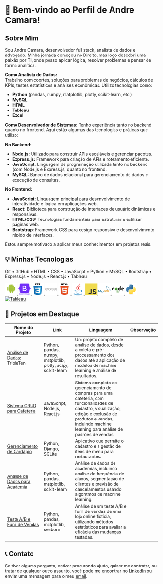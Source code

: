 # 👋 Bem-vindo ao Perfil de Andre Camara!

## Sobre Mim
Sou Andre Camara, desenvolvedor full stack, analista de dados e advogado. Minha jornada começou no Direito, mas logo descobri uma paixão por TI, onde posso aplicar lógica, resolver problemas e pensar de forma analítica.

**Como Analista de Dados:**  
Trabalho com coortes, soluções para problemas de negócios, cálculos de KPIs, testes estatísticos e análises econômicas. Utilizo tecnologias como:
- **Python** (pandas, numpy, matplotlib, plotly, scikit-learn, etc.)
- **MySQL**
- **HTML**
- **Tableau**
- **Excel**


**Como Desenvolvedor de Sistemas:** Tenho experiência tanto no backend quanto no frontend. Aqui estão algumas das tecnologias e práticas que utilizo:

**No Backend:**

- **Node.js:** Utilizado para construir APIs escaláveis e gerenciar pacotes.
- **Express.js:** Framework para criação de APIs e roteamento eficiente.
- **JavaScript:** Linguagem de programação utilizada tanto no backend (com Node.js e Express.js) quanto no frontend.
- **MySQL:** Banco de dados relacional para gerenciamento de dados e execução de consultas.

**No Frontend:**

- **JavaScript:** Linguagem principal para desenvolvimento de interatividade e lógica em aplicações web.
- **React:** Biblioteca para construção de interfaces de usuário dinâmicas e responsivas.
- **HTML/CSS:** Tecnologias fundamentais para estruturar e estilizar páginas web.
- **Bootstrap:** Framework CSS para design responsivo e desenvolvimento rápido de interfaces.



Estou sempre motivado a aplicar meus conhecimentos em projetos reais.



## 💡 Minhas Tecnologias
Git • GitHub • HTML • CSS • JavaScript • Python • MySQL • Bootstrap • Express.js • Node.js • React.js • Tableau
<p align="left">
  <a href="https://developer.android.com" target="_blank" rel="noreferrer">
    <img src="https://raw.githubusercontent.com/devicons/devicon/master/icons/android/android-original-wordmark.svg" alt="android" width="40" height="40"/>
  </a>
  <a href="https://getbootstrap.com" target="_blank" rel="noreferrer">
    <img src="https://raw.githubusercontent.com/devicons/devicon/master/icons/bootstrap/bootstrap-plain-wordmark.svg" alt="bootstrap" width="40" height="40"/>
  </a>
  <a href="https://www.w3schools.com/css/" target="_blank" rel="noreferrer">
    <img src="https://raw.githubusercontent.com/devicons/devicon/master/icons/css3/css3-original-wordmark.svg" alt="css3" width="40" height="40"/>
  </a>
  <a href="https://expressjs.com" target="_blank" rel="noreferrer">
    <img src="https://raw.githubusercontent.com/devicons/devicon/master/icons/express/express-original-wordmark.svg" alt="express" width="40" height="40"/>
  </a>
  <a href="https://www.w3.org/html/" target="_blank" rel="noreferrer">
    <img src="https://raw.githubusercontent.com/devicons/devicon/master/icons/html5/html5-original-wordmark.svg" alt="html5" width="40" height="40"/>
  </a>
  <a href="https://www.java.com" target="_blank" rel="noreferrer">
    <img src="https://raw.githubusercontent.com/devicons/devicon/master/icons/java/java-original.svg" alt="java" width="40" height="40"/>
  </a>
  <a href="https://developer.mozilla.org/en-US/docs/Web/JavaScript" target="_blank" rel="noreferrer">
    <img src="https://raw.githubusercontent.com/devicons/devicon/master/icons/javascript/javascript-original.svg" alt="javascript" width="40" height="40"/>
  </a>
  <a href="https://www.mysql.com/" target="_blank" rel="noreferrer">
    <img src="https://raw.githubusercontent.com/devicons/devicon/master/icons/mysql/mysql-original-wordmark.svg" alt="mysql" width="40" height="40"/>
  </a>
  <a href="https://nodejs.org" target="_blank" rel="noreferrer">
    <img src="https://raw.githubusercontent.com/devicons/devicon/master/icons/nodejs/nodejs-original-wordmark.svg" alt="nodejs" width="40" height="40"/>
  </a>
  <a href="https://www.python.org" target="_blank" rel="noreferrer">
    <img src="https://raw.githubusercontent.com/devicons/devicon/master/icons/python/python-original.svg" alt="python" width="40" height="40"/>
  </a>
  <a href="https://www.tableau.com/" target="_blank" rel="noreferrer">
  <img src="https://raw.githubusercontent.com/devicons/devicon/master/icons/tableau/tableau-original.svg" alt="Tableau" width="40" height="40"/>
</a>
</p>

## 🌟 Projetos em Destaque

| Nome do Projeto | Link | Linguagem | Observação |
|-----------------|------|-----------|------------|
| [Análise de Dados: TripleTen](https://github.com/andreccamara/Projeto-de-Analise-de-Dados-Everything-Plus) | Python, pandas, numpy, matplotlib, plotly, scipy, scikit-learn | Um projeto completo de análise de dados, desde a coleta e pré-processamento dos dados até a aplicação de modelos de machine learning e análise de resultados. |
| [Sistema CRUD para Cafeteria](https://github.com/andreccamara/crudcafe) | JavaScript, Node.js, React.js | Sistema completo de gerenciamento de compras para uma cafeteria, com funcionalidades de cadastro, visualização, edição e exclusão de produtos e vendas, incluindo machine learning para análise de padrões de vendas. |
| [Gerenciamento de Cardápio](https://github.com/andreccamara/crud-restaurante) | Python, Django, SQLite | Aplicativo que permite o cadastro e a gestão de itens de menu para restaurantes. |
| [Análise de Dados para Academia](https://github.com/andreccamara/Projeto-de-Analise-de-dados-de-clientes-de-academia) | Python, pandas, matplotlib, scikit-learn | Análise de dados de academias, incluindo análise de frequência de alunos, segmentação de clientes e previsão de cancelamentos usando algoritmos de machine learning. |
| [Teste A/B e Funil de Vendas](https://github.com/andreccamara/Projeto-de-Analise-de-Dados-teste--A-B--funil-de-vendas) | Python, pandas, matplotlib, seaborn | Análise de um teste A/B e funil de vendas de uma loja online fictícia, utilizando métodos estatísticos para avaliar a eficácia das mudanças testadas. |

## 📞 Contato
Se tiver alguma pergunta, estiver procurando ajuda, quiser me contratar, ou tratar de qualquer outro assunto, você pode me encontrar no [LinkedIn](https://www.linkedin.com/in/andre-corso-c%C3%A2mara/) ou enviar uma mensagem para o meu [email](mailto:devandrecorso@hotmail.com).
